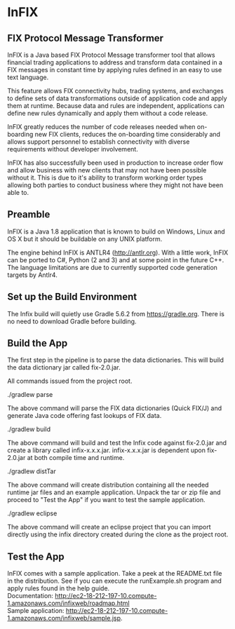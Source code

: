 # InFIX
FIX Protocol Message Transformer
--------------------------------
InFIX is a Java based FIX Protocol Message transformer tool that allows financial trading applications to address and transform data contained in a FIX messages in constant time by applying rules defined in an easy to use text language.

This feature allows FIX connectivity hubs, trading systems, and exchanges to define sets of data transformations outside of application code and apply them at runtime. Because data and rules are independent, applications can define new rules dynamically and apply them without a code release.

InFIX greatly reduces the number of code releases needed when on-boarding new FIX clients, reduces the on-boarding time considerably and allows support personnel to establish connectivity with diverse requirements without developer involvement.

InFIX has also successfully been used in production to increase order flow and allow business with new clients that may not have been possible without it.  This is due to it's ability to transform working order types allowing both parties to conduct business where they might not have been able to.

Preamble
--------
InFIX is a Java 1.8 application that is known to build on Windows, Linux and OS X but it should be buildable on any UNIX platform.

The engine behind InFIX is ANTLR4 (http://antlr.org).  With a little work, InFIX can be ported to C#, Python (2 and 3) and at some point in the future C++. The language limitations are due to currently supported code generation targets by Antlr4.

Set up the Build Environment
----------------------------
The Infix build will quietly use Gradle 5.6.2 from https://gradle.org. There is no need to download Gradle before building.

Build the App
-------------
The first step in the pipeline is to parse the data dictionaries. This will build the data dictionary jar called fix-2.0.jar.

All commands issued from the project root.  

./gradlew parse

The above command will parse the FIX data dictionaries (Quick FIX/J) and generate Java code offering fast lookups of FIX data.

./gradlew build

The above command will build and test the Infix code against fix-2.0.jar and create a library called infix-x.x.x.jar.  infix-x.x.x.jar is dependent upon fix-2.0.jar at both compile time and runtime.

./gradlew distTar

The above command will create distribution containing all the needed runtime jar files and an example application.  Unpack the tar or zip file and proceed to "Test the App" if you want to test the sample application.

./gradlew eclipse

The above command will create an eclipse project that you can import directly using the infix directory created during the clone as the project root.

Test the App
-------------
InFIX comes with a sample application.  Take a peek at the README.txt file in the distribution.  See if you can execute the runExample.sh program and apply rules found in the help guide. \
Documentation: http://ec2-18-212-197-10.compute-1.amazonaws.com/infixweb/roadmap.html \
Sample application: http://ec2-18-212-197-10.compute-1.amazonaws.com/infixweb/sample.jsp.


